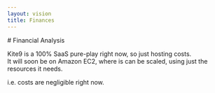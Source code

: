 ```yaml
---
layout: vision
title: Finances
---
```


# Financial Analysis

Kite9 is a 100% SaaS pure-play right now, so just hosting costs.   
It will soon be on Amazon EC2, where is can be scaled, using just the resources it needs.

i.e. costs are negligible right now.

